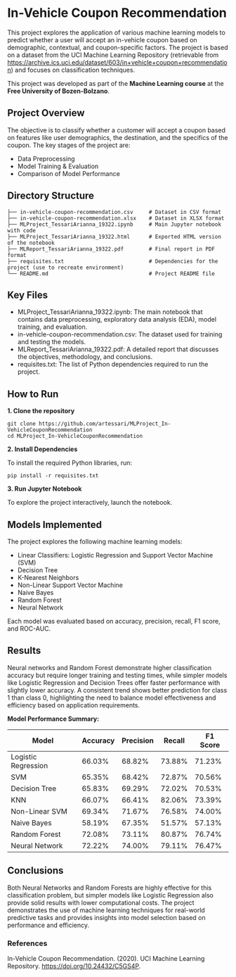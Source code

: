 # In-Vehicle Coupon Recommendation

This project explores the application of various machine learning models to predict whether a user will accept an in-vehicle coupon based on demographic, contextual, and coupon-specific factors. The project is based on a dataset from the UCI Machine Learning Repository (retrievable from https://archive.ics.uci.edu/dataset/603/in+vehicle+coupon+recommendation) and focuses on classification techniques.

This project was developed as part of the **Machine Learning course** at the **Free University of Bozen-Bolzano**.

## Project Overview

The objective is to classify whether a customer will accept a coupon based on features like user demographics, the destination, and the specifics of the coupon. The key stages of the project are:

- Data Preprocessing
- Model Training & Evaluation
- Comparison of Model Performance

## Directory Structure

```
├── in-vehicle-coupon-recommendation.csv     # Dataset in CSV format
├── in-vehicle-coupon-recommendation.xlsx    # Dataset in XLSX format
├── MLProject_TessariArianna_19322.ipynb     # Main Jupyter notebook with code
├── MLProject_TessariArianna_19322.html      # Exported HTML version of the notebook
├── MLReport_TessariArianna_19322.pdf        # Final report in PDF format
├── requisites.txt                           # Dependencies for the project (use to recreate environment)
└── README.md                                # Project README file
```

## Key Files
- MLProject_TessariArianna_19322.ipynb: The main notebook that contains data preprocessing, exploratory data analysis (EDA), model training, and evaluation.
- in-vehicle-coupon-recommendation.csv: The dataset used for training and testing the models.
- MLReport_TessariArianna_19322.pdf: A detailed report that discusses the objectives, methodology, and conclusions.
- requisites.txt: The list of Python dependencies required to run the project.

## How to Run

**1. Clone the repository**
```
git clone https://github.com/artessari/MLProject_In-VehicleCouponRecommendation
cd MLProject_In-VehicleCouponRecommendation
```

**2. Install Dependencies**

To install the required Python libraries, run:
```
pip install -r requisites.txt
```

**3. Run Jupyter Notebook**

To explore the project interactively, launch the notebook.

## Models Implemented

The project explores the following machine learning models:

- Linear Classifiers: Logistic Regression and Support Vector Machine (SVM)
- Decision Tree
- K-Nearest Neighbors
- Non-Linear Support Vector Machine
- Naive Bayes
- Random Forest
- Neural Network

Each model was evaluated based on accuracy, precision, recall, F1 score, and ROC-AUC.

## Results

Neural networks and Random Forest demonstrate higher classification accuracy but require longer training and testing times, while simpler models like Logistic Regression and Decision Trees offer faster performance with slightly lower accuracy. A consistent trend shows better prediction for class 1 than class 0, highlighting the need to balance model effectiveness and efficiency based on application requirements.

**Model Performance Summary:**

| Model               | Accuracy | Precision | Recall  | F1 Score |
|---------------------|----------|-----------|---------|----------|
| Logistic Regression  | 66.03%   | 68.82%    | 73.88%  | 71.23%   |
| SVM                 | 65.35%   | 68.42%    | 72.87%  | 70.56%   |
| Decision Tree       | 65.83%   | 69.29%    | 72.02%  | 70.53%   |
| KNN                 | 66.07%   | 66.41%    | 82.06%  | 73.39%   |
| Non-Linear SVM       | 69.34%   | 71.67%    | 76.58%  | 74.00%   |
| Naive Bayes         | 58.19%   | 67.35%    | 51.57%  | 57.13%   |
| Random Forest       | 72.08%   | 73.11%    | 80.87%  | 76.74%   |
| Neural Network      | 72.22%   | 74.00%    | 79.11%  | 76.47%   |

## Conclusions

Both Neural Networks and Random Forests are highly effective for this classification problem, but simpler models like Logistic Regression also provide solid results with lower computational costs. The project demonstrates the use of machine learning techniques for real-world predictive tasks and provides insights into model selection based on performance and efficiency.

### References
In-Vehicle Coupon Recommendation. (2020). UCI Machine Learning Repository. https://doi.org/10.24432/C5GS4P.